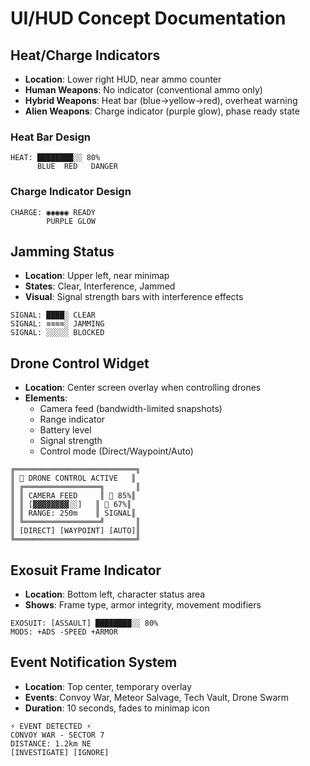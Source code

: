 # UI/HUD Concept Documentation

## Heat/Charge Indicators
- **Location**: Lower right HUD, near ammo counter
- **Human Weapons**: No indicator (conventional ammo only)
- **Hybrid Weapons**: Heat bar (blue→yellow→red), overheat warning
- **Alien Weapons**: Charge indicator (purple glow), phase ready state

### Heat Bar Design
```
HEAT: ████████░░ 80%
      BLUE  RED   DANGER
```

### Charge Indicator Design  
```
CHARGE: ◉◉◉◉◉ READY
        PURPLE GLOW
```

## Jamming Status
- **Location**: Upper left, near minimap
- **States**: Clear, Interference, Jammed
- **Visual**: Signal strength bars with interference effects

```
SIGNAL: ████░ CLEAR
SIGNAL: ≋≋≋≋░ JAMMING  
SIGNAL: ░░░░░ BLOCKED
```

## Drone Control Widget
- **Location**: Center screen overlay when controlling drones
- **Elements**: 
  - Camera feed (bandwidth-limited snapshots)
  - Range indicator
  - Battery level
  - Signal strength
  - Control mode (Direct/Waypoint/Auto)

```
╔═══════════════════════════╗
║ 🚁 DRONE CONTROL ACTIVE   ║
║ ╔═════════════════╗       ║
║ ║ CAMERA FEED     ║ 📡 85%║
║ ║ [▓▓▓▓▓▓▓▓░░]   ║ 🔋 67%║
║ ║ RANGE: 250m    ║ SIGNAL║
║ ╚═════════════════╝       ║
║ [DIRECT] [WAYPOINT] [AUTO]║
╚═══════════════════════════╝
```

## Exosuit Frame Indicator
- **Location**: Bottom left, character status area
- **Shows**: Frame type, armor integrity, movement modifiers

```
EXOSUIT: [ASSAULT] ████████░░ 80%
MODS: +ADS -SPEED +ARMOR
```

## Event Notification System
- **Location**: Top center, temporary overlay
- **Events**: Convoy War, Meteor Salvage, Tech Vault, Drone Swarm
- **Duration**: 10 seconds, fades to minimap icon

```
⚡ EVENT DETECTED ⚡
CONVOY WAR - SECTOR 7
DISTANCE: 1.2km NE
[INVESTIGATE] [IGNORE]
```